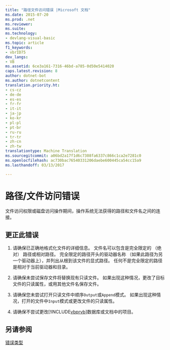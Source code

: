 ```yaml
---
title: "路径文件访问错误 |Microsoft 文档"
ms.date: 2015-07-20
ms.prod: .net
ms.reviewer: 
ms.suite: 
ms.technology:
- devlang-visual-basic
ms.topic: article
f1_keywords:
- vbrID75
dev_langs:
- VB
ms.assetid: 6ce3a161-7316-46bd-a785-0d50e5414020
caps.latest.revision: 8
author: dotnet-bot
ms.author: dotnetcontent
translation.priority.ht:
- cs-cz
- de-de
- es-es
- fr-fr
- it-it
- ja-jp
- ko-kr
- pl-pl
- pt-br
- ru-ru
- tr-tr
- zh-cn
- zh-tw
translationtype: Machine Translation
ms.sourcegitcommit: a06bd2a17f1d6c7308fa6337c866c1ca2e7281c0
ms.openlocfilehash: ac730bac76540331206daebe600445ca54cc15a9
ms.lasthandoff: 03/13/2017

---
```

# <a name="pathfile-access-error"></a>路径/文件访问错误
文件访问权限或磁盘访问操作期间，操作系统无法获得的路径和文件名之间的连接。  
  
## <a name="to-correct-this-error"></a>更正此错误  
  
1.  请确保已正确地格式化文件的详细信息。 文件名可以包含是完全限定的 （绝对） 路径或相对路径。 完全限定的路径开头的驱动器名称 （如果此路径为另一个驱动器上），并列出从根到该文件的显式路径。 任何不是完全限定的路径是相对于当前驱动器和目录。  
  
2.  请确保未尝试保存文件将替换现有只读文件。 如果出现这种情况，更改了目标文件的只读属性，或用其他文件名保存文件。  
  
3.  请确保您未尝试打开只读文件中顺序`Output`或`Append`模式。 如果出现这种情况，打开的文件中`Input`模式或更改文件的只读属性。  
  
4.  请确保不尝试更改[!INCLUDE[vbprvb](../../../csharp/programming-guide/concepts/linq/includes/vbprvb_md.md)]数据库或文档中的项目。  
  
## <a name="see-also"></a>另请参阅  
 [错误类型](../../../visual-basic/programming-guide/language-features/error-types.md)

